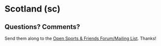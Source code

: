 # Scotland (sc)


## Questions? Comments?

Send them along to the
[Open Sports & Friends Forum/Mailing List](http://groups.google.com/group/opensport).
Thanks!